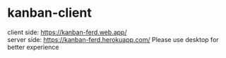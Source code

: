 # kanban-client

client side: https://kanban-ferd.web.app/  
server side: https://kanban-ferd.herokuapp.com/
Please use desktop for better experience
